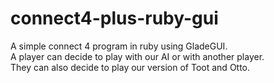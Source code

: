 # connect4-plus-ruby-gui
A simple connect 4 program in ruby using GladeGUI. <br>
A player can decide to play with our AI or with another player. <br>
They can also decide to play our version of Toot and Otto.
